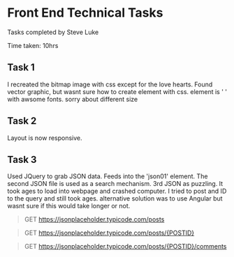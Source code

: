 # Front End Technical Tasks

Tasks completed by Steve Luke

Time taken: 10hrs

## Task 1



I recreated the bitmap image with css except for the love hearts. Found vector graphic, but wasnt sure how to create element with css.
element is '<i class="fas fa-heart"></i> ' with awsome fonts.
sorry about different size

## Task 2

Layout is now responsive.

## Task 3

Used JQuery to grab JSON data. Feeds into the 'json01' element.
The second JSON file is used as a search mechanism.
3rd JSON as puzzling. It took ages to load into webpage and crashed computer. I tried to post and ID to the query and still took ages.
alternative solution was to use Angular but wasnt sure if this would take longer or not.
>GET https://jsonplaceholder.typicode.com/posts

>GET https://jsonplaceholder.typicode.com/posts/{POSTID}

>GET https://jsonplaceholder.typicode.com/posts/{POSTID}/comments
